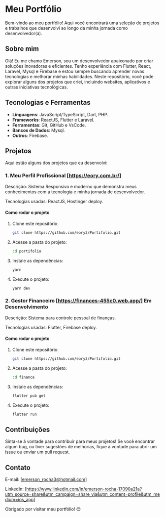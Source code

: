 # Meu Portfólio

Bem-vindo ao meu portfólio! Aqui você encontrará uma seleção de projetos e trabalhos que desenvolvi ao longo da minha jornada como desenvolvedor(a).

## Sobre mim

Olá! Eu me chamo Emerson, sou um desenvolvedor apaixonado por criar soluções inovadoras e eficientes. Tenho experiência com Flutter, React, Laravel, Mysql e Firebase e estou sempre buscando aprender novas tecnologias e melhorar minhas habilidades. Neste repositório, você pode explorar alguns dos projetos que criei, incluindo websites, aplicativos e outras iniciativas tecnológicas.

## Tecnologias e Ferramentas

- **Linguagens**: JavaScript/TypeScript, Dart, PHP.
- **Frameworks**: ReactJS, Flutter e Laravel.
- **Ferramentas**: Git, GitHub e VsCode.
- **Bancos de Dados**: Mysql.
- **Outros**: Firebase.

## Projetos

Aqui estão alguns dos projetos que eu desenvolvi:

### 1. Meu Perfil Profissional [https://eory.com.br/]
Descrição: Sistema Responsivo e moderno que demonstra meus conhecimentos com a tecnologia e minha jornada de desenvolvedor.

Tecnologias usadas: ReactJS, Hostinger deploy.

#### Como rodar o projeto
1. Clone este repositório:  
   ```bash
   git clone https://github.com/eory3/Portifolio.git
1. Acesse a pasta do projeto:  
   ```bash
   cd portifolio
1. Instale as dependências:  
   ```bash
   yarn
1. Execute o projeto:  
   ```bash
   yarn dev

### 2. Gestor Financeiro [https://finances-455c0.web.app/] Em Desenvolvimento
Descrição: Sistema para controle pessoal de finanças.

Tecnologias usadas: Flutter, Firebase deploy.

#### Como rodar o projeto
1. Clone este repositório:  
   ```bash
   git clone https://github.com/eory3/Portifolio.git
1. Acesse a pasta do projeto:  
   ```bash
   cd finance
1. Instale as dependências:  
   ```bash
   flutter pub get
1. Execute o projeto:  
   ```bash
   flutter run
   
## Contribuições
Sinta-se à vontade para contribuir para meus projetos! Se você encontrar algum bug, ou tiver sugestões de melhorias, fique à vontade para abrir um issue ou enviar um pull request.

## Contato
E-mail: [emerson_rocha3@hotmail.com]

LinkedIn: [https://www.linkedin.com/in/emerson-rocha-17090a21a?utm_source=share&utm_campaign=share_via&utm_content=profile&utm_medium=ios_app]

Obrigado por visitar meu portfólio! 😊
